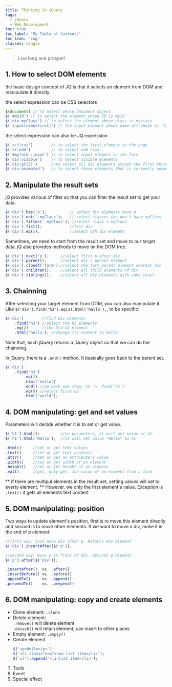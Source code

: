 ```yaml
---
title: Thinking in jQuery
tags: 
  - jQuery
  - Web Development
toc: true
toc_label: "My Table of Contents"
toc_icon: "cog"
classes: single
---
```


> Live long and prosper!

## 1. How to select DOM elements

the basic design concept of JQ is that it selects an element from DOM and manipulate it directly.

the select expression can be CSS selectors

```javascript
$(document) // to select whole document object
$('#myId') // to select the element whose ID is myId
$('div.myClass') // to select the element whose class is myclass
$('input[name=first]') // the input element whose name attribute is 'first'
```

the select expression can also be JQ expression
	
```javascript
$('a:first')        // to select the first element in the page
$('tr:odd')         // to select odd rows
$('#myform :input') // to select input element in the form
$('div:visible')    // to select visible elements
$('div:gt(2)')      //to select all div elements except the first three (index starts from 0)   
$('div:animated')   // to select those elements that is currently animating
```

## 2. Manipulate the result sets

jQ provides various of filter so that you can filter the result set to get your data.

```javascript
$('div').has('p');          // select div elements have p 
$('div').not('.myClass');   // select classes the don't have myClass
$('div').filter('.myClass'); //select class = myClass
$('div').fist();            //fist div
$('div').eq(5);             //select 6th div element
```

Sometimes, we need to start from the result set and move to our target data. jQ also provides methods to move on the DOM tree.

```javascript
$('div').next('p');     //select first p after div
$('div').parent();      //select div's parent element
$('div').closet('form');//select the form parent element nearest div
$('div').children();    //select all child elements of div
$('div').siblings();    //select all div elements with same level
```

## 3. Chainning 

After selecting your target element from DOM, you can also manipulate it. Like `$('div').find('h3').eq(2).html('hello');`, to be specific:

```javascript
$('div')        //find div elements
    .find('h3') //select the h3 elements
    .eq(2)      //the 3rd h3 element
    .html('hello'); //change its content to hello
```

Note that, each jQuery returns a jQuery object so that we can do the chainning.

In jQuery, there is a `.end()` method. It basically goes back to the parent set.

```javascript
$('div') 
    .find('h3')
        .eq(2) 
        .html('hello')
        .end() //go back one step, to -> .find('h3')
        .eq(0) //select first h2
        .html('world');
```

## 4. DOM manipulating: get and set values

Parameters will decide whether it is to set or get value.

```javascript
$('h1').html();         //no parameters, it will get value of h1
$('h1').html('Hello');  //It will set value "Hello" to h1
```
```javascript
.html()     //set or get html values
.text()     //set or get text contents
.attr()     //set or get an attribute's value
.width()    //set or get width of an element
.height()   //set or get height of an element
.val()      //get, only get, the value of an element from a form
```

** if there are multipul elements in the result set, setting values will set to everty element.
** However, we only the first element's value. Exception is `.text()` it gets all elements text content 

## 5. DOM manipulating: position

Two ways to update element's position, first is to move this element directly and second is to move other elements.
If we want to move a div, make it in the end of p element: 

```javascript
//first way, just move div after p. Returns div element
$('div').insertAfter($('p'));

//second way, move p in front of div. Returns p element
$('p').after($('div'));
```

```javascript
.insertAfter()  vs. .after() 
.insertBefore() vs. .before()
.appendTo()     vs. .append()
.prependTo()    vs. .prepend()
```
## 6. DOM manipulating: copy and create  elements

- Clone element: `.clone`
- Delete element:   
    `.remove()` will delete element  
    `.detach()` will retain element, can insert to other places
- Empty element: `.empty()`
- Create element
  ```javascript
  $('<p>Hello</p>');
  $('<li class="new">new list item</li>');
  $('ul').append('<li>list item</li>');
  ```

7. Tools
8. Event
9. Special effect

